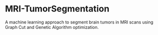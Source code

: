 # MRI-TumorSegmentation
A machine learning approach to segment brain tumors in MRI scans using Graph Cut and Genetic Algorithm optimization.
